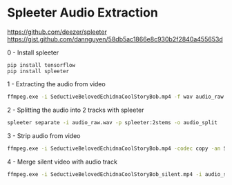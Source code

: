 # Spleeter Audio Extraction

https://github.com/deezer/spleeter
https://gist.github.com/dannguyen/58db5ac1866e8c930b2f2840a455653d

0 - Install spleeter

```
pip install tensorflow
pip install spleeter
```

1 - Extracting the audio from video

```sh
ffmpeg.exe -i SeductiveBelovedEchidnaCoolStoryBob.mp4 -f wav audio_raw.wav
```

2 - Splitting the audio into 2 tracks with spleeter

```sh
spleeter separate -i audio_raw.wav -p spleeter:2stems -o audio_split
```

3 - Strip audio from video

```sh
ffmpeg.exe -i SeductiveBelovedEchidnaCoolStoryBob.mp4 -codec copy -an SeductiveBelovedEchidnaCoolStoryBob_silent.mp4
```

4 - Merge silent video with audio track

```sh
ffmpeg.exe -i SeductiveBelovedEchidnaCoolStoryBob_silent.mp4 -i audio_split/audio_raw/vocals.wav -c:v copy -c:a aac SeductiveBelovedEchidnaCoolStoryBob_clean.mp4
```
